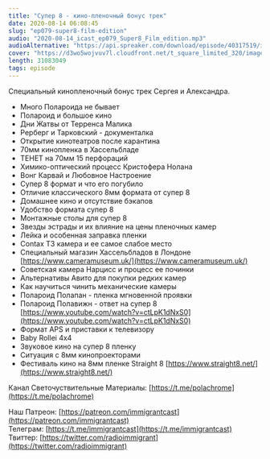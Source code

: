 ```yaml
---
title: "Супер 8 - кино-пленочный бонус трек"
date: 2020-08-14 06:08:45
slug: "ep079-super8-film-edition"
audio: "2020-08-14_icast_ep079_Super8_Film_edition.mp3"
audioAlternative: "https://api.spreaker.com/download/episode/40317519/icast_ep_079_super_8_film_edition.mp3"
cover: "https://d3wo5wojvuv7l.cloudfront.net/t_square_limited_320/images.spreaker.com/original/9437f57d6d4f9fe0b5529c4ae5727e8c.jpg"
length: 31083049
tags: episode
---
```

Специальный кинопленочный бонус трек Сергея и Александра.  

* Много Полароида не бывает  
* Полароид и большое кино  
* Дни Жатвы от Терренса Малика  
* Рерберг и Тарковский - документалка  
* Открытие кинотеатров после карантина  
* 70мм кинопленка в Хассельбладе  
* ТЕНЕТ на 70мм 15 перфораций  
* Химико-оптический процесс Кристофера Нолана  
* Вонг Карвай и Любовное Настроение  
* Супер 8 формат и что его погубило  
* Отличие классического 8мм формата от супер 8  
* Домашнее кино и отсутствие бэкапов  
* Удобство формата супер 8  
* Монтажные столы для супер 8  
* Звезды эстрады и их влияние на цены пленочных камер  
* Лейка и особенная заправка пленки  
* Contax T3 камера и ее самое слабое место  
* Специальный магазин Хассельбладов в Лондоне [https://www.cameramuseum.uk/](https://www.cameramuseum.uk/)  
* Советская камера Нарцисс и процесс ее починки  
* Альтернативы Авито для покупки редких камер  
* Как научиться чинить механические камеры  
* Полароид Полапан - пленка мгновенной проявки  
* Полароид Полавижн - ответ на супер 8 [https://www.youtube.com/watch?v=ctLpK1dNxS0](https://www.youtube.com/watch?v=ctLpK1dNxS0)  
* Формат APS и приставки к телевизору  
* Baby Rollei 4x4  
* Звуковое кино на супер 8 пленку  
* Ситуация с 8мм кинопроекторами  
* Фестиваль кино на 8мм пленке Straight 8 [https://www.straight8.net/](https://www.straight8.net/)  
  
Канал Светочуствительные Материалы: [https://t.me/polachrome](https://t.me/polachrome)  
  
Наш Патреон: [https://patreon.com/immigrantcast](https://patreon.com/immigrantcast)  
Телеграм: [https://t.me/immigrantcast](https://t.me/immigrantcast)  
Твиттер: [https://twitter.com/radioimmigrant](https://twitter.com/radioimmigrant)
